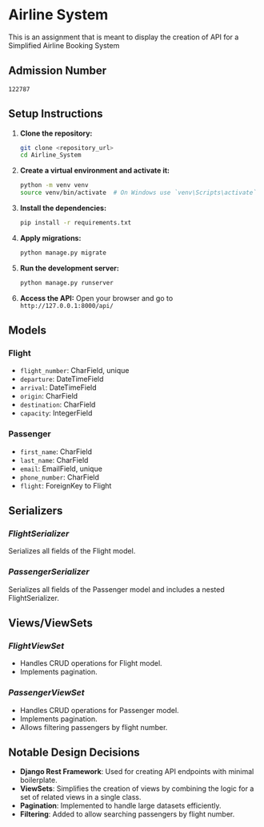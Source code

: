 # Airline System

This is an assignment that is meant to display the creation of API for a Simplified Airline Booking System

## Admission Number
`122787`


## Setup Instructions

1. **Clone the repository:**
    ```sh
    git clone <repository_url>
    cd Airline_System
    ```

2. **Create a virtual environment and activate it:**
    ```sh
    python -m venv venv
    source venv/bin/activate  # On Windows use `venv\Scripts\activate`
    ```

3. **Install the dependencies:**
    ```sh
    pip install -r requirements.txt
    ```

4. **Apply migrations:**
    ```sh
    python manage.py migrate
    ```

5. **Run the development server:**
    ```sh
    python manage.py runserver
    ```

6. **Access the API:**
    Open your browser and go to `http://127.0.0.1:8000/api/`

## Models

### Flight
- `flight_number`: CharField, unique
- `departure`: DateTimeField
- `arrival`: DateTimeField
- `origin`: CharField
- `destination`: CharField
- `capacity`: IntegerField

### Passenger
- `first_name`: CharField
- `last_name`: CharField
- `email`: EmailField, unique
- `phone_number`: CharField
- `flight`: ForeignKey to Flight

## Serializers

### _FlightSerializer_
Serializes all fields of the Flight model.

### _PassengerSerializer_
Serializes all fields of the Passenger model and includes a nested FlightSerializer.

## Views/ViewSets

### _FlightViewSet_
- Handles CRUD operations for Flight model.
- Implements pagination.

### _PassengerViewSet_
- Handles CRUD operations for Passenger model.
- Implements pagination.
- Allows filtering passengers by flight number.

## Notable Design Decisions

- **Django Rest Framework**: Used for creating API endpoints with minimal boilerplate.
- **ViewSets**: Simplifies the creation of views by combining the logic for a set of related views in a single class.
- **Pagination**: Implemented to handle large datasets efficiently.
- **Filtering**: Added to allow searching passengers by flight number.
